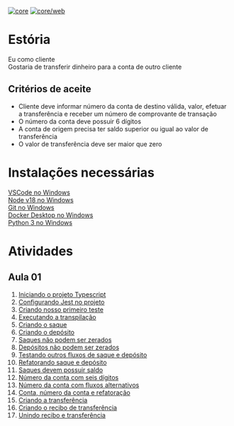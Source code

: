 [![core](https://github.com/joaovictorino/cleanarch-automated-tests-ts/actions/workflows/ci_core_bank.yaml/badge.svg)](https://github.com/joaovictorino/cleanarch-automated-tests-ts/actions/workflows/ci_core_bank.yaml) 
[![core/web](https://github.com/joaovictorino/cleanarch-automated-tests-ts/actions/workflows/ci_bank.yaml/badge.svg)](https://github.com/joaovictorino/cleanarch-automated-tests-ts/actions/workflows/ci_bank.yaml)

# Estória
Eu como cliente   
Gostaria de transferir dinheiro para a conta de outro cliente   

## Critérios de aceite
- Cliente deve informar número da conta de destino válida, valor, efetuar a transferência e receber um número de comprovante de transação
- O número da conta deve possuir 6 dígitos
- A conta de origem precisa ter saldo superior ou igual ao valor de transferência
- O valor de transferência deve ser maior que zero

# Instalações necessárias
[VSCode no Windows](https://www.youtube.com/watch?v=zPHbeSBvdkg)   
[Node v18 no Windows](https://www.youtube.com/watch?v=_R7cSg4um00)   
[Git no Windows](https://www.youtube.com/watch?v=_RcVweTCvRE)   
[Docker Desktop no Windows](https://www.youtube.com/watch?v=n0bxjsGi_BY)   
[Python 3 no Windows]()   

# Atividades

## Aula 01
1. [Iniciando o projeto Typescript](https://gist.github.com/joaovictorino/36f3b4a30382ef6faaecebb97640b26b)   
2. [Configurando Jest no projeto](https://gist.github.com/joaovictorino/bf9da4285212683805a9d5a1c6508ac6)   
3. [Criando nosso primeiro teste](https://gist.github.com/joaovictorino/c180345965668e36ce120999e1a90aee)   
4. [Executando a transpilação](https://gist.github.com/joaovictorino/709601eeca37e6d77a36726c42cba46c)   
5. [Criando o saque](https://gist.github.com/joaovictorino/f12fab9f4ecc092e26c24507a504e281)   
6. [Criando o depósito](https://gist.github.com/joaovictorino/c50dacb804843df7717420b8f3b001cd)   
7. [Saques não podem ser zerados](https://gist.github.com/joaovictorino/a5ae01b4d22765f7087d69e9dd536303)   
8. [Depósitos não podem ser zerados](https://gist.github.com/joaovictorino/3a65e5e6d8f42256b63492e75eb51642)   
9. [Testando outros fluxos de saque e depósito](https://gist.github.com/joaovictorino/74857497c704d667abd7f05cac536ec3)   
10. [Refatorando saque e depósito](https://gist.github.com/joaovictorino/15b963d6f1ba13d4d846049f7e551e8f)   
11. [Saques devem possuir saldo](https://gist.github.com/joaovictorino/6ac61220b8ab70067513d525f7854d32)   
12. [Número da conta com seis dígitos](https://gist.github.com/joaovictorino/334ee5785d7b5b19a782d56ffcf02dc2)   
13. [Número da conta com fluxos alternativos](https://gist.github.com/joaovictorino/732145f92c4e3a5164a74d23a6e5c104)   
14. [Conta, número da conta e refatoração](https://gist.github.com/joaovictorino/5393d166d79a7c2355f9857af856ec47)   
15. [Criando a transferência](https://gist.github.com/joaovictorino/7b3fc68e66d64ac950c402b92db40f41)   
16. [Criando o recibo de transferência](https://gist.github.com/joaovictorino/51cbe1bbf6db94563bf902657a82ef83)   
17. [Unindo recibo e transferência](https://gist.github.com/joaovictorino/39976a2704232a417292306fe434a6c0)   